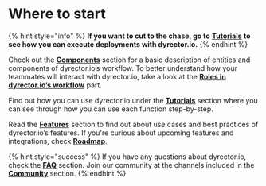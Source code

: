 # Where to start

{% hint style="info" %}
**If you want to cut to the chase, go to** [**Tutorials**](broken-reference) **to see how you can execute deployments with dyrector.io.**
{% endhint %}

Check out the [**Components**](../get-started/components.md) section for a basic description of entities and components of dyrector.io’s workflow. To better understand how your teammates will interact with dyrector.io, take a look at the [**Roles in dyrector.io’s workflow**](../get-started/overview.md) part.

Find out how you can use dyrector.io under the [**Tutorials**](broken-reference) section where you can see through how you can use each function step-by-step.

Read the [**Features**](broken-reference) section to find out about use cases and best practices of dyrector.io’s features. If you're curious about upcoming features and integrations, check [**Roadmap**](../learn-more-about-dyrector.io/roadmap/).

{% hint style="success" %}
If you have any questions about dyrector.io, check the [**FAQ**](../learn-more-about-dyrector.io/faq.md) section. Join our community at the channels included in the [**Community**](../learn-more-about-dyrector.io/community.md) section.
{% endhint %}
